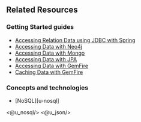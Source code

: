 ## Related Resources

### Getting Started guides

* [Accessing Relation Data using JDBC with Spring][gs-relational-data-access]
* [Accessing Data with Neo4j][gs-accessing-data-neo4j]
* [Accessing Data with Mongo][gs-accessing-data-mongo]
* [Accessing Data with JPA][gs-accessing-data-jpa]
* [Accessing Data with GemFire][gs-accessing-data-gemfire]
* [Caching Data with GemFire][gs-caching-gemfire]

[gs-relational-data-access]: /guides/gs/relational-data-access
[gs-accessing-data-neo4j]: /guides/gs/accessing-data-neo4j
[gs-accessing-data-mongo]: /guides/gs/accessing-data-mongo
[gs-accessing-data-jpa]: /guides/gs/accessing-data-jpa
[gs-accessing-data-gemfire]: /guides/gs/accessing-data-gemfire
[gs-caching-gemfire]: /guides/gs/caching-gemfire

### Concepts and technologies

* [NoSQL][u-nosql]

<@u_nosql/>
<@u_json/>
